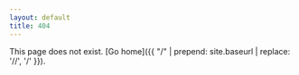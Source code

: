 ```yaml
---
layout: default
title: 404
---
```


This page does not exist. [Go home]({{ "/" | prepend: site.baseurl | replace: '//', '/' }}).
